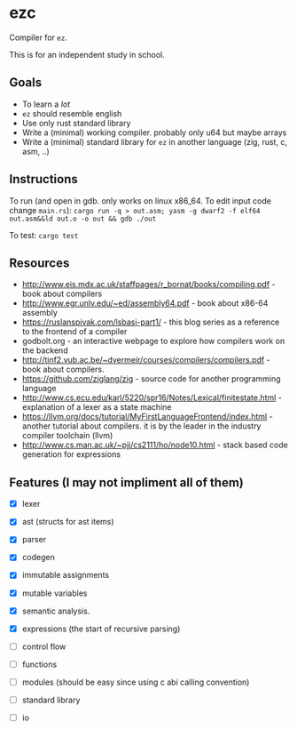 # ezc

Compiler for `ez`.

This is for an independent study in school.

## Goals
- To learn a *lot*
- `ez` should resemble english
- Use only rust standard library
- Write a (minimal) working compiler. probably only u64 but maybe arrays
- Write a (minimal) standard library for `ez` in another language (zig, rust, c, asm, ..)

## Instructions

To run (and open in gdb. only works on linux x86_64. To edit input code change `main.rs`): `cargo run -q > out.asm; yasm -g dwarf2 -f elf64 out.asm&&ld out.o -o out && gdb ./out`


To test: `cargo test`


## Resources

* http://www.eis.mdx.ac.uk/staffpages/r_bornat/books/compiling.pdf - book about compilers
* http://www.egr.unlv.edu/~ed/assembly64.pdf - book about x86-64 assembly
* https://ruslanspivak.com/lsbasi-part1/ - this blog series as a reference to the frontend of a compiler
* godbolt.org - an interactive webpage to explore how compilers work on the backend
* http://tinf2.vub.ac.be/~dvermeir/courses/compilers/compilers.pdf - book about compilers.
* https://github.com/ziglang/zig - source code for another programming language
* http://www.cs.ecu.edu/karl/5220/spr16/Notes/Lexical/finitestate.html - explanation of a lexer as a state machine
* https://llvm.org/docs/tutorial/MyFirstLanguageFrontend/index.html - another tutorial about compilers. it is by the leader in the industry compiler toolchain (llvm)
* http://www.cs.man.ac.uk/~pjj/cs2111/ho/node10.html - stack based code generation for expressions

## Features (I may not impliment all of them)

- [x] lexer

- [x] ast (structs for ast items)

- [x] parser

- [x] codegen

- [x] immutable assignments

- [x] mutable variables

- [x] semantic analysis.

- [x] expressions (the start of recursive parsing)

- [ ] control flow

- [ ] functions

- [ ] modules (should be easy since using c abi calling convention)

- [ ] standard library

- [ ] io
